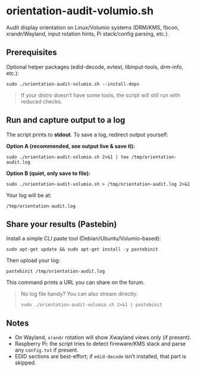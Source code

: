 # orientation-audit-volumio.sh

Audit display orientation on Linux/Volumio systems (DRM/KMS, fbcon, xrandr/Wayland, input rotation hints, Pi stack/config parsing, etc.).

## Prerequisites

Optional helper packages (edid-decode, evtest, libinput-tools, drm-info, etc.):

```
sudo ./orientation-audit-volumio.sh --install-deps
````

> If your distro doesn’t have some tools, the script will still run with reduced checks.

## Run and capture output to a log

The script prints to **stdout**. To save a log, redirect output yourself:

**Option A (recommended, see output live & save it):**

```
sudo ./orientation-audit-volumio.sh 2>&1 | tee /tmp/orientation-audit.log
```

**Option B (quiet, only save to file):**

```
sudo ./orientation-audit-volumio.sh > /tmp/orientation-audit.log 2>&1
```

Your log will be at:

```
/tmp/orientation-audit.log
```

## Share your results (Pastebin)

Install a simple CLI paste tool (Debian/Ubuntu/Volumio-based):

```
sudo apt-get update && sudo apt-get install -y pastebinit
```

Then upload your log:

```
pastebinit /tmp/orientation-audit.log
```

This command prints a URL you can share on the forum.

> No log file handy? You can also stream directly:
>
> ```
> sudo ./orientation-audit-volumio.sh 2>&1 | pastebinit
> ```

## Notes

* On Wayland, `xrandr` rotation will show Xwayland views only (if present).
* Raspberry Pi: the script tries to detect firmware/KMS stack and parse any `config.txt` if present.
* EDID sections are best-effort; if `edid-decode` isn’t installed, that part is skipped.
